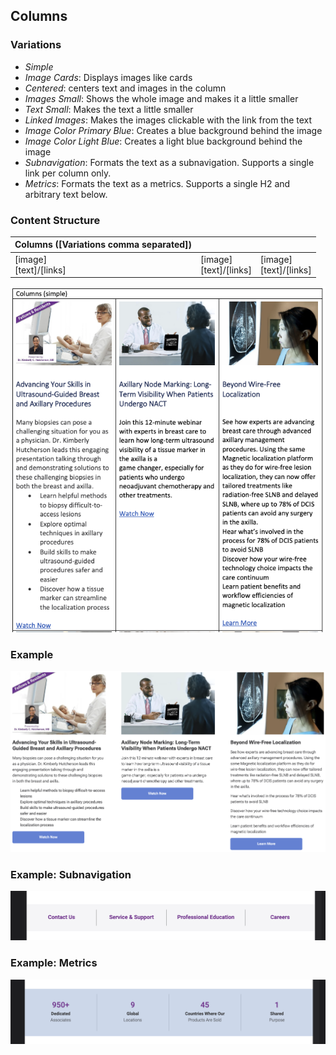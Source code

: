 ## Columns

### Variations
- _Simple_
- _Image Cards_: Displays images like cards
- _Centered_: centers text and images in the column
- _Images Small_: Shows the whole image and makes it a little smaller
- _Text Small_: Makes the text a little smaller
- _Linked Images_: Makes the images clickable with the link from the text 
- _Image Color Primary Blue_: Creates a blue background behind the image
- _Image Color Light Blue_: Creates a light blue background behind the image
- _Subnavigation_: Formats the text as a subnavigation. Supports a single link per column only.
- _Metrics_: Formats the text as a metrics. Supports a single H2 and arbitrary text below.

### Content Structure

| Columns ([Variations comma separated]) |                            |                            |
|----------------------------------------|----------------------------|----------------------------|
| [image]<br/>[text]/[links]             | [image]<br/>[text]/[links] | [image]<br/>[text]/[links] |

![columns-block.png](../assets/columns-block.png)

### Example

![columns-example.png](../assets/columns-example.png)

### Example: Subnavigation
![columns-subnavigation.png](../assets/columns-subnavigation.png)

### Example: Metrics
![columns-metrics.png](../assets/columns-metrics.png)
